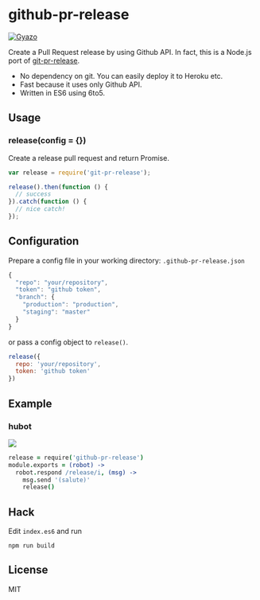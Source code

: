# github-pr-release
[![Gyazo](http://i.gyazo.com/7484a59ade4e96ce9a015f1aa817cab8.png)](http://gyazo.com/7484a59ade4e96ce9a015f1aa817cab8)

Create a Pull Request release by using Github API. In fact, this is a Node.js port of [git-pr-release]( https://github.com/motemen/git-pr-release).

* No dependency on git. You can easily deploy it to Heroku etc.
* Fast because it uses only Github API.
* Written in ES6 using 6to5.

## Usage
### release(config = {})
Create a release pull request and return Promise.

``` javascript
var release = require('git-pr-release');

release().then(function () {
  // success
}).catch(function () {
  // nice catch!
});
```

## Configuration

Prepare a config file in your working directory:  `.github-pr-release.json`
``` javascript
{
  "repo": "your/repository",
  "token": "github token",
  "branch": {
    "production": "production",
    "staging": "master"
  }
}
```

or pass a config object to `release()`.

``` javascript
release({
  repo: 'your/repository',
  token: 'github token'
})
```

## Example

### hubot
![](http://i.gyazo.com/018755d09bbc857aeafdf48372912d79.png)

``` coffee
release = require('github-pr-release')
module.exports = (robot) ->
  robot.respond /release/i, (msg) ->
    msg.send '(salute)'
    release()
```


## Hack

Edit `index.es6` and run

```
npm run build
```

## License
MIT
